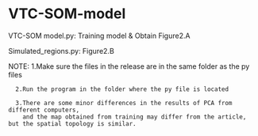 # VTC-SOM-model

VTC-SOM model.py: Training model & Obtain Figure2.A

Simulated_regions.py: Figure2.B



NOTE: 1.Make sure the files in the release are in the same folder as the py files

      2.Run the program in the folder where the py file is located
      
      3.There are some minor differences in the results of PCA from different computers, 
        and the map obtained from training may differ from the article, but the spatial topology is similar.
